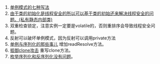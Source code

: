 1. [单例模式的七种写法](http://www.hollischuang.com/archives/205)
1. [由于类的初始化是线程安全的所以可以基于类的初始还来解决线程安全的问题。(私有静态内部类)](https://www.infoq.cn/article/double-checked-locking-with-delay-initialization)
2. 双重检查锁定，注意实例一定要是volatile的，否则重排序会导致线程安全问题。
3. 反射可以破坏单例模式，因为反射可以调用private方法
4. [单例与序列化的那些事儿](https://www.hollischuang.com/archives/1144) 增加readResolve方法。
5. [抵御clone攻击](https://zhuanlan.zhihu.com/p/28491630) 重写clone方法。
6. [枚举序列化和反序列化没有问题](https://www.hollischuang.com/archives/2498)。